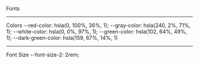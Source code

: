 Fonts
<style>
@import url('https://fonts.googleapis.com/css2?family=Gabarito:wght@400..900&display=swap');
</style>

------------------------------------------

Colors
--red-color: hsla(0, 100%, 36%, 1);
--gray-color: hsla(240, 2%, 71%, 1);
--white-color: hsla(0, 0%, 97%, 1);
--green-color: hsla(102, 64%, 49%, 1);
--dark-green-color: hsla(159, 67%, 14%, 1)

------------------------------------------

Font Size
--font-size-2: 2rem;
